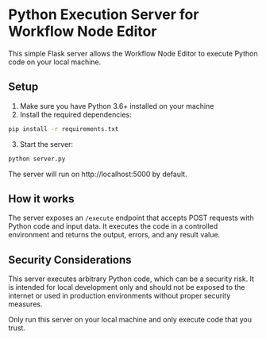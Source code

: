 # Python Execution Server for Workflow Node Editor

This simple Flask server allows the Workflow Node Editor to execute Python code on your local machine.

## Setup

1. Make sure you have Python 3.6+ installed on your machine
2. Install the required dependencies:

```bash
pip install -r requirements.txt
```

3. Start the server:

```bash
python server.py
```

The server will run on http://localhost:5000 by default.

## How it works

The server exposes an `/execute` endpoint that accepts POST requests with Python code and input data. It executes the code in a controlled environment and returns the output, errors, and any result value.

## Security Considerations

This server executes arbitrary Python code, which can be a security risk. It is intended for local development only and should not be exposed to the internet or used in production environments without proper security measures.

Only run this server on your local machine and only execute code that you trust.
